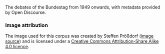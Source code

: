 The debates of the Bundestag from 1949 onwards, with metadata provided by Open Discourse.

### Image attribution

The image used for this corpus was created by Steffen Prößdorf ([image source](https://commons.wikimedia.org/wiki/File:2020-02-13_Deutscher_Bundestag_IMG_3438_by_Stepro.jpg)) and is licensed under a [Creative Commons Attribution-Share Alike 4.0 licence](https://creativecommons.org/licenses/by-sa/4.0/deed.en).
